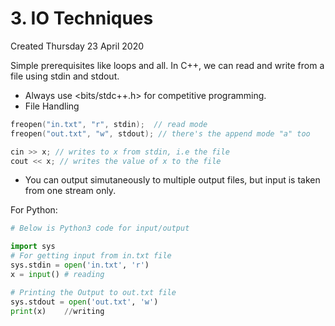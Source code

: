 # 3. IO Techniques
Created Thursday 23 April 2020

Simple prerequisites like loops and all.
In C++, we can read and write from a file using stdin and stdout.


* Always use <bits/stdc++.h> for competitive programming.
* File Handling
```c++
freopen("in.txt", "r", stdin);	// read mode
freopen("out.txt", "w", stdout); // there's the append mode "a" too

cin >> x; // writes to x from stdin, i.e the file
cout << x; // writes the value of x to the file
```

* You can output simutaneously to multiple output files, but input is taken from one stream only.

For Python:
```python
# Below is Python3 code for input/output

import sys
# For getting input from in.txt file
sys.stdin = open('in.txt', 'r')
x = input()	# reading

# Printing the Output to out.txt file
sys.stdout = open('out.txt', 'w')
print(x)	//writing
```
